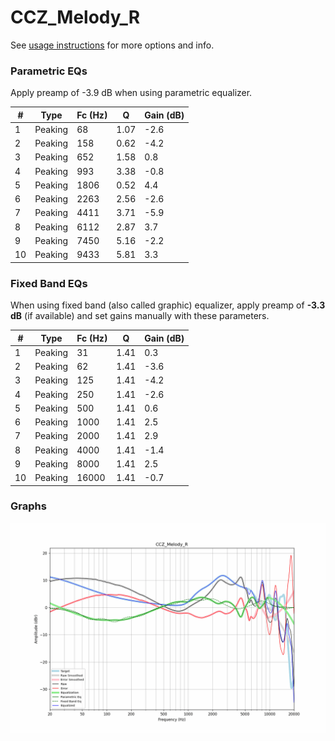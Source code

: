 # CCZ_Melody_R
See [usage instructions](https://github.com/jaakkopasanen/AutoEq#usage) for more options and info.

### Parametric EQs
Apply preamp of -3.9 dB when using parametric equalizer.

|   # | Type    |   Fc (Hz) |    Q |   Gain (dB) |
|-----|---------|-----------|------|-------------|
|   1 | Peaking |        68 | 1.07 |        -2.6 |
|   2 | Peaking |       158 | 0.62 |        -4.2 |
|   3 | Peaking |       652 | 1.58 |         0.8 |
|   4 | Peaking |       993 | 3.38 |        -0.8 |
|   5 | Peaking |      1806 | 0.52 |         4.4 |
|   6 | Peaking |      2263 | 2.56 |        -2.6 |
|   7 | Peaking |      4411 | 3.71 |        -5.9 |
|   8 | Peaking |      6112 | 2.87 |         3.7 |
|   9 | Peaking |      7450 | 5.16 |        -2.2 |
|  10 | Peaking |      9433 | 5.81 |         3.3 |

### Fixed Band EQs
When using fixed band (also called graphic) equalizer, apply preamp of **-3.3 dB** (if available) and set gains manually with these parameters.

|   # | Type    |   Fc (Hz) |    Q |   Gain (dB) |
|-----|---------|-----------|------|-------------|
|   1 | Peaking |        31 | 1.41 |         0.3 |
|   2 | Peaking |        62 | 1.41 |        -3.6 |
|   3 | Peaking |       125 | 1.41 |        -4.2 |
|   4 | Peaking |       250 | 1.41 |        -2.6 |
|   5 | Peaking |       500 | 1.41 |         0.6 |
|   6 | Peaking |      1000 | 1.41 |         2.5 |
|   7 | Peaking |      2000 | 1.41 |         2.9 |
|   8 | Peaking |      4000 | 1.41 |        -1.4 |
|   9 | Peaking |      8000 | 1.41 |         2.5 |
|  10 | Peaking |     16000 | 1.41 |        -0.7 |

### Graphs
![](./CCZ_Melody_R.png)
